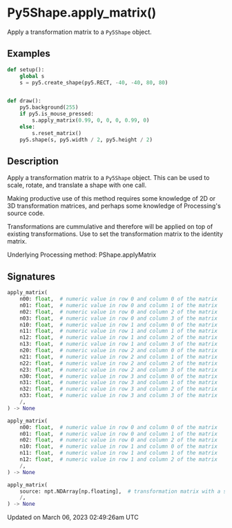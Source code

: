 # Py5Shape.apply_matrix()

Apply a transformation matrix to a `Py5Shape` object.

## Examples

<div class="example-table">

<div class="example-row"><div class="example-cell-image">

</div><div class="example-cell-code">

```python
def setup():
    global s
    s = py5.create_shape(py5.RECT, -40, -40, 80, 80)


def draw():
    py5.background(255)
    if py5.is_mouse_pressed:
        s.apply_matrix(0.99, 0, 0, 0, 0.99, 0)
    else:
        s.reset_matrix()
    py5.shape(s, py5.width / 2, py5.height / 2)
```

</div></div>

</div>

## Description

Apply a transformation matrix to a `Py5Shape` object. This can be used to scale, rotate, and translate a shape with one call.

Making productive use of this method requires some knowledge of 2D or 3D transformation matrices, and perhaps some knowledge of Processing's source code.

Transformations are cummulative and therefore will be applied on top of existing transformations. Use [](py5shape_reset_matrix) to set the transformation matrix to the identity matrix.

Underlying Processing method: PShape.applyMatrix

## Signatures

```python
apply_matrix(
    n00: float,  # numeric value in row 0 and column 0 of the matrix
    n01: float,  # numeric value in row 0 and column 1 of the matrix
    n02: float,  # numeric value in row 0 and column 2 of the matrix
    n03: float,  # numeric value in row 0 and column 3 of the matrix
    n10: float,  # numeric value in row 1 and column 0 of the matrix
    n11: float,  # numeric value in row 1 and column 1 of the matrix
    n12: float,  # numeric value in row 1 and column 2 of the matrix
    n13: float,  # numeric value in row 1 and column 3 of the matrix
    n20: float,  # numeric value in row 2 and column 0 of the matrix
    n21: float,  # numeric value in row 2 and column 1 of the matrix
    n22: float,  # numeric value in row 2 and column 2 of the matrix
    n23: float,  # numeric value in row 2 and column 3 of the matrix
    n30: float,  # numeric value in row 3 and column 0 of the matrix
    n31: float,  # numeric value in row 3 and column 1 of the matrix
    n32: float,  # numeric value in row 3 and column 2 of the matrix
    n33: float,  # numeric value in row 3 and column 3 of the matrix
    /,
) -> None

apply_matrix(
    n00: float,  # numeric value in row 0 and column 0 of the matrix
    n01: float,  # numeric value in row 0 and column 1 of the matrix
    n02: float,  # numeric value in row 0 and column 2 of the matrix
    n10: float,  # numeric value in row 1 and column 0 of the matrix
    n11: float,  # numeric value in row 1 and column 1 of the matrix
    n12: float,  # numeric value in row 1 and column 2 of the matrix
    /,
) -> None

apply_matrix(
    source: npt.NDArray[np.floating],  # transformation matrix with a shape of 2x3 for 2D transforms or 4x4 for 3D transforms
    /,
) -> None
```

Updated on March 06, 2023 02:49:26am UTC

